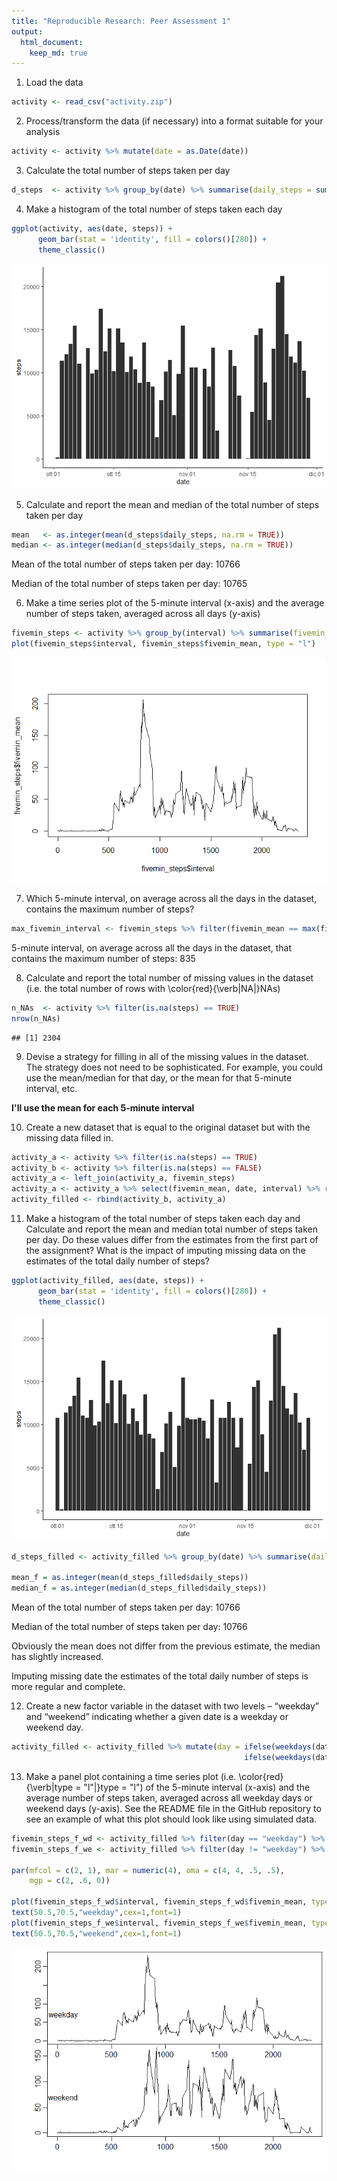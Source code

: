 ```yaml
---
title: "Reproducible Research: Peer Assessment 1"
output: 
  html_document:
    keep_md: true
---
```





1. Load the data 

```r
activity <- read_csv("activity.zip")
```
2. Process/transform the data (if necessary) into a format suitable for your analysis

```r
activity <- activity %>% mutate(date = as.Date(date))
```

3. Calculate the total number of steps taken per day

```r
d_steps  <- activity %>% group_by(date) %>% summarise(daily_steps = sum(steps)) #%>% filter(is.na(daily_steps) == FALSE)
```

4. Make a histogram of the total number of steps taken each day

```r
ggplot(activity, aes(date, steps)) + 
      geom_bar(stat = 'identity', fill = colors()[280]) + 
      theme_classic()
```

![](PA1_template_files/figure-html/unnamed-chunk-5-1.png)<!-- -->

5. Calculate and report the mean and median of the total number of steps taken per day

```r
mean   <- as.integer(mean(d_steps$daily_steps, na.rm = TRUE))
median <- as.integer(median(d_steps$daily_steps, na.rm = TRUE))
```

Mean of the total number of steps taken per day: 10766

Median of the total number of steps taken per day: 10765

6. Make a time series plot of the 5-minute interval (x-axis) and the average number of steps taken, averaged across all days (y-axis)

```r
fivemin_steps <- activity %>% group_by(interval) %>% summarise(fivemin_mean = mean(steps, na.rm = TRUE)) 
plot(fivemin_steps$interval, fivemin_steps$fivemin_mean, type = "l")
```

![](PA1_template_files/figure-html/unnamed-chunk-7-1.png)<!-- -->

7. Which 5-minute interval, on average across all the days in the dataset, contains the maximum number of steps?

```r
max_fivemin_interval <- fivemin_steps %>% filter(fivemin_mean == max(fivemin_steps$fivemin_mean))
```
5-minute interval, on average across all the days in the dataset, that contains the maximum number of steps: 835  

8. Calculate and report the total number of missing values in the dataset (i.e. the total number of rows with \color{red}{\verb|NA|}NAs)

```r
n_NAs  <- activity %>% filter(is.na(steps) == TRUE)
nrow(n_NAs)
```

```
## [1] 2304
```

9. Devise a strategy for filling in all of the missing values in the dataset. The strategy does not need to be sophisticated. For example, you could use the mean/median for that day, or the mean for that 5-minute interval, etc.

__I'll use the mean for each 5-minute interval__

10. Create a new dataset that is equal to the original dataset but with the missing data filled in.

```r
activity_a <- activity %>% filter(is.na(steps) == TRUE)
activity_b <- activity %>% filter(is.na(steps) == FALSE)
activity_a <- left_join(activity_a, fivemin_steps)
activity_a <- activity_a %>% select(fivemin_mean, date, interval) %>% rename(steps = fivemin_mean)
activity_filled <- rbind(activity_b, activity_a)
```

11. Make a histogram of the total number of steps taken each day and Calculate and report the mean and median total number of steps taken per day. Do these values differ from the estimates from the first part of the assignment? What is the impact of imputing missing data on the estimates of the total daily number of steps?

```r
ggplot(activity_filled, aes(date, steps)) + 
      geom_bar(stat = 'identity', fill = colors()[280]) + 
      theme_classic()
```

![](PA1_template_files/figure-html/unnamed-chunk-11-1.png)<!-- -->

```r
d_steps_filled <- activity_filled %>% group_by(date) %>% summarise(daily_steps = sum(steps))

mean_f = as.integer(mean(d_steps_filled$daily_steps))
median_f = as.integer(median(d_steps_filled$daily_steps))
```

Mean of the total number of steps taken per day: 10766

Median of the total number of steps taken per day: 10766

Obviously the mean does not differ from the previous estimate, the median has slightly increased. 

Imputing missing date the estimates of the total daily number of steps is more regular and complete. 

12. Create a new factor variable in the dataset with two levels – “weekday” and “weekend” indicating whether a given date is a weekday or weekend day.

```r
activity_filled <- activity_filled %>% mutate(day = ifelse(weekdays(date) == "sabato",   "weekend_day", 
                                                    ifelse(weekdays(date) == "domenica", "weekend_day", "weekday")))
```

13. Make a panel plot containing a time series plot (i.e. \color{red}{\verb|type = "l"|}type = "l") of the 5-minute interval (x-axis) and the average number of steps taken, averaged across all weekday days or weekend days (y-axis). See the README file in the GitHub repository to see an example of what this plot should look like using simulated data.

```r
fivemin_steps_f_wd <- activity_filled %>% filter(day == "weekday") %>% group_by(interval) %>% summarise(fivemin_mean = mean(steps, na.rm = TRUE)) 
fivemin_steps_f_we <- activity_filled %>% filter(day != "weekday") %>% group_by(interval) %>% summarise(fivemin_mean = mean(steps, na.rm = TRUE)) 

par(mfcol = c(2, 1), mar = numeric(4), oma = c(4, 4, .5, .5), 
    mgp = c(2, .6, 0))

plot(fivemin_steps_f_wd$interval, fivemin_steps_f_wd$fivemin_mean, type = "l")
text(50.5,70.5,"weekday",cex=1,font=1)
plot(fivemin_steps_f_we$interval, fivemin_steps_f_we$fivemin_mean, type = "l")
text(50.5,70.5,"weekend",cex=1,font=1)
```

![](PA1_template_files/figure-html/unnamed-chunk-13-1.png)<!-- -->
